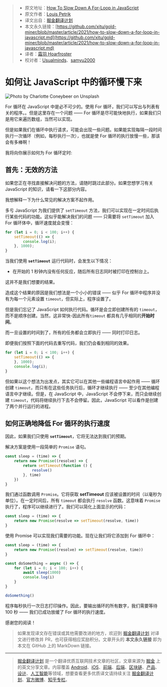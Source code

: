 > * 原文地址：[How To Slow Down A For-Loop in JavaScript](https://medium.com/javascript-in-plain-english/javascript-slow-down-for-loop-9d1caaeeeeed)
> * 原文作者：[Louis Petrik](https://medium.com/@louispetrik)
> * 译文出自：[掘金翻译计划](https://github.com/xitu/gold-miner)
> * 本文永久链接：[https://github.com/xitu/gold-miner/blob/master/article/2021/how-to-slow-down-a-for-loop-in-javascript.md](https://github.com/xitu/gold-miner/blob/master/article/2021/how-to-slow-down-a-for-loop-in-javascript.md)
> * 译者：[霜羽 Hoarfroster](https://github.com/PassionPenguin)
> * 校对者：[Usualminds](https://github.com/Usualminds)、[samyu2000](https://github.com/samyu2000)

# 如何让 JavaScript 中的循环慢下来

![Photo by [Charlotte Coneybeer](https://unsplash.com/@she_sees?utm_source=medium&utm_medium=referral) on [Unsplash](https://unsplash.com?utm_source=medium&utm_medium=referral)](https://cdn-images-1.medium.com/max/10368/0*kcAWzuiAUolF3Zkr)

For 循环在 JavaScript 中是必不可少的。使用 For 循环，我们可以写出与列表有关的程序。。但是这里存在一个问题 —— For 循环是尽可能快地执行，如果我们只是用它来遍历数组，当然可以实现。

但是如果我们在循环中执行请求，可能会出现一些问题。如果能实现每隔一段时间执行一次循环（例如，每秒执行一次），也就是使 For 循环的执行放慢一些，那该会有多棒啊！

我将向你展示如何为 For 循环定时:

## 首先：无效的方法

如果您正在寻找直接解决问题的方法，请随时跳过此部分。如果您想学习有关 JavaScript 的知识，请看一下这部分内容。

我想解释一下为什么常见的解决方案不起作用。

多亏 JavaScript 为我们提供了 `setTimeout` 方法，我们可以实现在一定时间后执行某些代码的功能。这似乎能解决我们的问题 —— 只需要将 `setTimeout` 加入 For 循环体中，循环速度就会变慢：

```js
for (let i = 0; i < 100; i++) {
    setTimeout(() => {
        console.log(i);
    }, 1000);
}
```

当我们使用 **`setTimeout`** 运行代码时，会发生以下情况：

* 在开始的 1 秒钟内没有任何反应，随后所有日志同时被打印在控制台上。

这并不是我们想要的结果。

造成这个结果的原因是我们想法是一个小小的错误 —— 似乎 For 循环中程序并没有为每一个元素设置 `timeout`，但实际上，程序设置了。

但是我们忘记了 JavaScript 如何执行代码。循环是会立即创建所有的 `timeout`，而不是顺序创建。当然，这非常快-因此所有`timeout` 都具有几乎相同的**开始时间**。

而一旦设置的时间到了，所有的任务都会立即执行 —— 同时打印日志。

即便我们按照下面的代码去重写代码，我们仍会看到相同的效果。

```js
for (let i = 0; i < 100; i++) {
    setTimeout(() => {
    }, 1000);
    console.log(i);
}
```

但如果以这个想法为出发点，其实它可以在其他一些编程语言中起作用 —— 循环创建 `timeout`，而只有在这些任务执行后，循环才继续执行 —— 至少在其他编程语言中才继续。但是，在 JavaScript 中，JavaScript 不会停下来，而只会继续创建 `timeout`，代码将继续执行下去不会停留。因此，JavaScript 可以看作是创建了两个并行运行的进程。

## 如何正确地降低 For 循环的执行速度

因此，如果我们只使用 **`setTimeout`**，它将无法达到我们的预期。

解决方案是使用一段简单的 `Promise` 语句。

```js
const sleep = (time) => {
    return new Promise((resolve) => {
        return setTimeout(function () {
            resolve()
        }, time)
    })
}
```

我们通过函数调用 `Promise`。它将获取 **setTimeout** 应该被设置的时间（以毫秒为单位）。在一定时间后，所有 `timeout` 都会执行 `resolve` 函数。这意味着 `Promise` 执行了，程序可以继续进行了。我们可以简化上面显示的代码：

```js
const sleep = (time) => {
    return new Promise(resolve => setTimeout(resolve, time))
}
```

使用 Promise 可以实现我们需要的功能。现在让我们将它添加到 For 循环中：

```js
const sleep = (time) => {
    return new Promise((resolve) => setTimeout(resolve, time))
}

const doSomething = async () => {
    for (let i = 0; i < 100; i++) {
        await sleep(1000)
        console.log(i)
    }
}

doSomething()
```

程序每秒执行一次日志打印操作。因此，要输出循环的所有数字，我们需要等待 100 秒 —— 我们已成功放缓了 For 循环的执行速度。

感谢您的阅读！

> 如果发现译文存在错误或其他需要改进的地方，欢迎到 [掘金翻译计划](https://github.com/xitu/gold-miner) 对译文进行修改并 PR，也可获得相应奖励积分。文章开头的 **本文永久链接** 即为本文在 GitHub 上的 MarkDown 链接。

---

> [掘金翻译计划](https://github.com/xitu/gold-miner) 是一个翻译优质互联网技术文章的社区，文章来源为 [掘金](https://juejin.im) 上的英文分享文章。内容覆盖 [Android](https://github.com/xitu/gold-miner#android)、[iOS](https://github.com/xitu/gold-miner#ios)、[前端](https://github.com/xitu/gold-miner#前端)、[后端](https://github.com/xitu/gold-miner#后端)、[区块链](https://github.com/xitu/gold-miner#区块链)、[产品](https://github.com/xitu/gold-miner#产品)、[设计](https://github.com/xitu/gold-miner#设计)、[人工智能](https://github.com/xitu/gold-miner#人工智能)等领域，想要查看更多优质译文请持续关注 [掘金翻译计划](https://github.com/xitu/gold-miner)、[官方微博](http://weibo.com/juejinfanyi)、[知乎专栏](https://zhuanlan.zhihu.com/juejinfanyi)。
